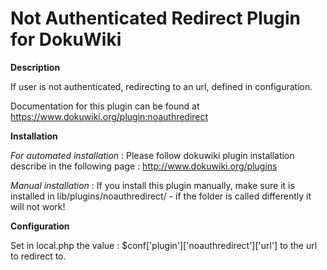 # Not Authenticated Redirect Plugin for DokuWiki

**Description**

If user is not authenticated, redirecting to an url, defined in configuration.

Documentation for this plugin can be found at
https://www.dokuwiki.org/plugin:noauthredirect

**Installation**

_For automated installation_ : 
Please follow dokuwiki plugin installation describe in the following 
page : http://www.dokuwiki.org/plugins

_Manual installation_ : 
If you install this plugin manually, make sure it is installed in
lib/plugins/noauthredirect/ - if the folder is called differently it
will not work!


**Configuration**

Set in local.php the value : $conf['plugin']['noauthredirect']['url'] 
to the url to redirect to.
